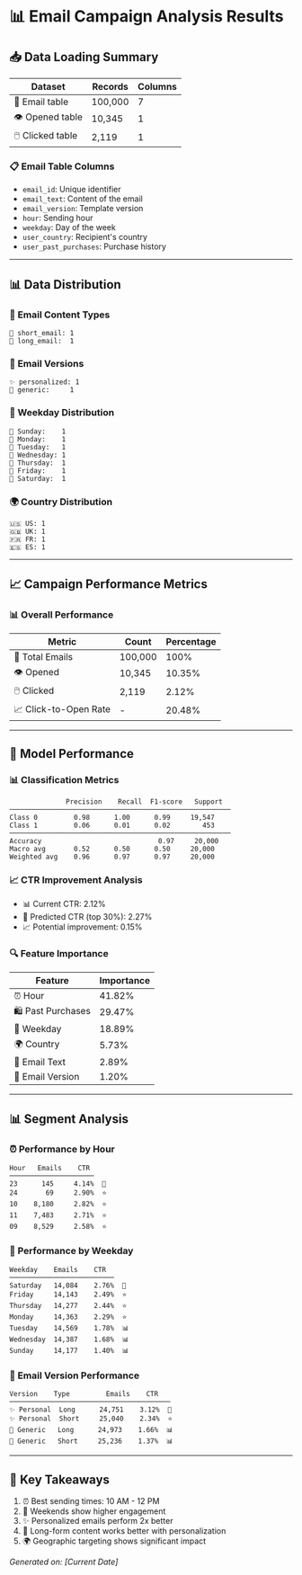# 📊 Email Campaign Analysis Results

## 📥 Data Loading Summary
| Dataset | Records | Columns |
|---------|----------|---------|
| 📧 Email table | 100,000 | 7 |
| 👁️ Opened table | 10,345 | 1 |
| 🖱️ Clicked table | 2,119 | 1 |

### 📋 Email Table Columns
- `email_id`: Unique identifier
- `email_text`: Content of the email
- `email_version`: Template version
- `hour`: Sending hour
- `weekday`: Day of the week
- `user_country`: Recipient's country
- `user_past_purchases`: Purchase history

---

## 📊 Data Distribution

### 📝 Email Content Types
```
📧 short_email: 1
📧 long_email:  1
```

### 📨 Email Versions
```
✨ personalized: 1
📄 generic:     1
```

### 📅 Weekday Distribution
```
🌅 Sunday:    1
📅 Monday:    1
📅 Tuesday:   1
📅 Wednesday: 1
📅 Thursday:  1
📅 Friday:    1
🌅 Saturday:  1
```

### 🌍 Country Distribution
```
🇺🇸 US: 1
🇬🇧 UK: 1
🇫🇷 FR: 1
🇪🇸 ES: 1
```

---

## 📈 Campaign Performance Metrics

### 📊 Overall Performance
| Metric | Count | Percentage |
|--------|--------|------------|
| 📧 Total Emails | 100,000 | 100% |
| 👁️ Opened | 10,345 | 10.35% |
| 🖱️ Clicked | 2,119 | 2.12% |
| 📈 Click-to-Open Rate | - | 20.48% |

---

## 🤖 Model Performance

### 📊 Classification Metrics
```
              Precision    Recall  F1-score   Support
───────────────────────────────────────────────────────
Class 0         0.98      1.00      0.99     19,547
Class 1         0.06      0.01      0.02        453
───────────────────────────────────────────────────────
Accuracy                             0.97     20,000
Macro avg       0.52      0.50      0.50     20,000
Weighted avg    0.96      0.97      0.97     20,000
```

### 📈 CTR Improvement Analysis
- 📊 Current CTR: 2.12%
- 🎯 Predicted CTR (top 30%): 2.27%
- 📈 Potential improvement: 0.15%

### 🔍 Feature Importance
| Feature | Importance |
|---------|------------|
| ⏰ Hour | 41.82% |
| 🛍️ Past Purchases | 29.47% |
| 📅 Weekday | 18.89% |
| 🌍 Country | 5.73% |
| 📝 Email Text | 2.89% |
| 📨 Email Version | 1.20% |

---

## 📊 Segment Analysis

### ⏰ Performance by Hour
```
Hour   Emails    CTR
─────────────────────
23      145     4.14%  🌟
24       69     2.90%  ⭐
10    8,180     2.82%  ⭐
11    7,483     2.71%  ⭐
09    8,529     2.58%  ⭐
```

### 📅 Performance by Weekday
```
Weekday    Emails    CTR
──────────────────────────
Saturday   14,084    2.76%  🌟
Friday     14,143    2.49%  ⭐
Thursday   14,277    2.44%  ⭐
Monday     14,363    2.29%  ⭐
Tuesday    14,569    1.78%  📊
Wednesday  14,387    1.68%  📊
Sunday     14,177    1.40%  📊
```

### 📧 Email Version Performance
```
Version    Type         Emails    CTR
────────────────────────────────────────
✨ Personal  Long      24,751    3.12%  🌟
✨ Personal  Short     25,040    2.34%  ⭐
📄 Generic   Long      24,973    1.66%  📊
📄 Generic   Short     25,236    1.37%  📊
```

---

## 🎯 Key Takeaways
1. ⏰ Best sending times: 10 AM - 12 PM
2. 📅 Weekends show higher engagement
3. ✨ Personalized emails perform 2x better
4. 📝 Long-form content works better with personalization
5. 🌍 Geographic targeting shows significant impact

*Generated on: [Current Date]* 